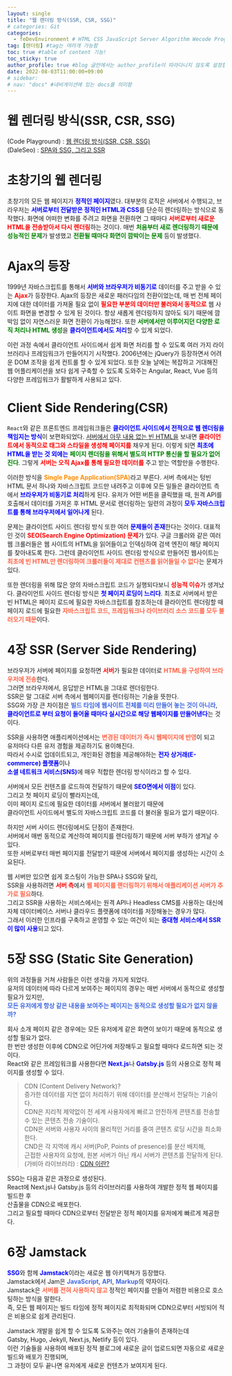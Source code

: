 ```yaml
---
layout: single
title: "웹 렌더링 방식(SSR, CSR, SSG)"
# categories: Git
categories:
  - feDevEnvironment # HTML CSS JavaScript Server Algorithm Wecode Programmers CS Github Blog
tag: [렌더링] #tag는 여러개 가능함
toc: true #table of content 기능!
toc_sticky: true
author_profile: true #blog 글안에서는 author_profile이 따라다니지 않도록 설정함
date: 2022-08-03T11:00:00+09:00
# sidebar:
# nav: "docs" #네비게이션에 있는 docs를 의미함
---
```

<style>
.red {
  color: red;
  font-weight: bold;
}

.blue {
  color: blue;
  font-weight: bold;
}

.green {
  color: green;
  font-weight: bold;
}
</style>

# 웹 렌더링 방식(SSR, CSR, SSG)
(Code Playground) : [웹 렌더링 방식(SSR, CSR, SSG)](https://im-developer.tistory.com/227)  
(DaleSeo) : [SPA와 SSG, 그리고 SSR](https://www.daleseo.com/spa-ssg-ssr/)  

# 초창기의 웹 렌더링
초창기의 모든 웹 페이지가 <span class="blue">정적인 페이지</span>였다. 대부분의 로직은 서버에서 수행되고, 브라우저는 <span class="blue">서버로부터 전달받은 정적인 HTML과 CSS</span>를 단순히 렌더링하는 방식으로 동작했다. 화면에 어떠한 변화를 주려고 화면을 전환하면 그 때마다 <span class="red">서버로부터 새로운 HTML을 전송받아서 다시 렌더링</span>하는 것이다. 매번 <span class="green">처음부터 새로 렌더링하기 때문에 성능적인 문제</span>가 발생했고 <span class="green">전환될 때마다 화면이 깜박이는 문제</span> 등이 발생했다.

# Ajax의 등장
1999년 자바스크립트를 통해서 <span class="blue">서버와 브라우저가 비동기로</span> 데이터를 주고 받을 수 있는 <span class="red">Ajax</span>가 등장한다. Ajax의 등장은 새로운 패러다임의 전환이었는데, 매 번 전체 페이지에 대한 데이터를 가져올 필요 없이 <span class="red">필요한 부분의 데이터만 불러와서 동적으로</span> 웹 사이트 화면을 변경할 수 있게 된 것이다. 항상 새롭게 렌더링하지 않아도 되기 때문에 깜박임 없이 자연스러운 화면 전환이 가능해졌다. 또한 <span class="green">서버에서만 이루어지던 다양한 로직 처리나 HTML 생성</span>을 <span class="blue">클라이언트에서도 처리</span>할 수 있게 되었다.

이런 과정 속에서 클라이언트 사이드에서 쉽게 화면 처리를 할 수 있도록 여러 가지 라이브러리나 프레임워크가 만들어지기 시작했다. 2006년에는 jQuery가 등장하면서 어려운 DOM 조작을 쉽게 컨트롤 할 수 있게 되었다. 또한 오늘 날에는 복잡하고 거대해진 웹 어플리케이션을 보다 쉽게 구축할 수 있도록 도와주는 Angular, React, Vue 등의 다양한 프레임워크가 활발하게 사용되고 있다.

# Client Side Rendering(CSR) 
`React`와 같은 프론트엔드 프레임워크들은 <span class="blue">클라이언트 사이드에서 전적으로 웹 렌더링을 책임지는 방식</span>이 보편화되었다. <u>서버에서 아무 내용 없는 빈 HTML을</u> 보내면 <span class="red">클라이언트에서 동적으로 태그와 스타일을 생성해 페이지를</span> 채우게 된다. 이렇게 되면 <span class="blue">최초에 HTML을 받는 것 외에는</span> <span class="green">페이지 렌더링을 위해서 별도의 HTTP 통신을 할 필요가 없어진다</span>. 그렇게 <span class="red">서버는 오직 Ajax를 통해 필요한 데이터를</span> 주고 받는 역할만을 수행한다.  

이러한 방식을 <span class="darkorange">Single Page Application(SPA)</span>라고 부른다. 서버 측에서는 텅빈 HTML 문서 하나와 자바스크립트 코드만 내려주고 이후에 모든 일들은 클라이언트 측에서 <span class="blue">브라우저가 비동기로 처리</span>하게 된다. 유저가 어떤 버튼을 클릭했을 때, 원격 API를 호출해서 데이터를 가져온 후 HTML 문서로 렌더링하는 일련의 과정이 <span class="blue">모두 자바스크립트를 통해 브라우저에서 일어나게</span> 된다.

문제는 클라이언트 사이드 렌더링 방식 또한 여러 <span class="blue">문제들이 존재</span>한다는 것이다. 대표적인 것이 <span class="red">SEO(Search Engine Optimization) 문제</span>가 있다. 구글 크롤러와 같은 여러 웹 크롤러들은 웹 사이트의 HTML을 읽어들이고 인덱싱하여 검색 엔진이 해당 페이지를 찾아내도록 한다. 그런데 클라이언트 사이드 렌더링 방식으로 만들어진 웹사이트는 <span class="tomato">최초에 빈 HTML만 렌더링하여 크롤러들이 제대로 컨텐츠를 읽어들일 수 없다</span>는 문제가 있다.

또한 렌더링을 위해 많은 양의 자바스크립트 코드가 실행되다보니 <span class="red">성능적 이슈</span>가 생겨났다. 클라이언트 사이드 렌더링 방식은 <span class="blue">첫 페이지 로딩이 느리다</span>. 최초로 서버에서 받은 빈 HTML은 페이지 로드에 필요한 자바스크립트를 참조하는데 클라이언트 렌더링할 때 페이지 로드에 필요한 <span class="tomato">자바스크립트 코드, 프레임워크나 라이브러리 소스 코드를 모두 불러오기 때문</span>이다.

# 4장 SSR (Server Side Rendering)
브라우저가 서버에 페이지를 요청하면 <span class="red">서버</span>가 필요한 데이터로 <span class="tomato">HTML을 구성하여 브라우저에 전송</span>한다.  
그러면 브라우저에서, 응답받은 HTML을 그대로 렌더링한다.  
SSR은 말 그대로 서버 측에서 웹페이지를 렌더링하는 기술을 뜻한다.  
SSG와 가장 큰 차이점은 <span class="royalblue">빌드 타임에 웹사이트 전체를 미리 만들어 놓는 것이 아니라</span>,  
<span class="blue">클라이언트로 부터 요청이 들어올 때마다 실시간으로 해당 웹페이지를 만들어낸다</span>는 것이다.  

SSR을 사용하면 애플리케이션에서는 <span class="tomato">변경된 데이터가 즉시 웹페이지에 반영</span>이 되고  
유저마다 다른 유저 경험을 제공하기도 용이해진다.  
따라서 수시로 업데이트되고, 개인화된 경험을 제공해야하는 <span class="blue">전자 상거래(E-commerce) 플랫폼</span>이나  
<span class="blue">소셜 네트워크 서비스(SNS)</span>에 매우 적합한 렌더링 방식이라고 할 수 있다.  

서버에서 모든 컨텐츠를 로드하여 전달하기 때문에 <spanq class="blue">SEO면에서 이점</spanq>이 있다.  
그리고 첫 페이지 로딩이 빨라지는데,  
이미 페이지 로드에 필요한 데이터를 서버에서 불러왔기 때문에  
클라이언트 사이드에서 별도의 자바스크립트 코드를 더 불러올 필요가 없기 때문이다.  

하지만 서버 사이드 렌더링에서도 단점이 존재한다.  
서버에서 매번 동적으로 계산하여 페이지를 렌더링하기 때문에 서버 부하가 생겨날 수 있다.  
또한 서버로부터 매번 페이지를 전달받기 때문에 서버에서 페이지를 생성하는 시간이 소요된다.  

웹 서버만 있으면 쉽게 호스팅이 가능한 SPA나 SSG와 달리,  
SSR을 사용하려면 <span class="red">서버 측</span>에서 <span class="tomato">웹 페이지를 랜더링하기 위해서 애플리케이션 서버가 추가로 필요</span>하다.  
그리고 SSR을 사용하는 서비스에서는 원격 API나 Headless CMS를 사용하는 대신에  
자체 데이터베이스 서버나 클라우드 플랫폼에 데이터를 저장해놓는 경우가 많다.  
그래서 이러한 인프라를 구축하고 운영할 수 있는 여건이 되는 <span class="blue">중대형 서비스에서 SSR이 많이 사용</span>되고 있다.  

# 5장 SSG (Static Site Generation)
위의 과정들을 거쳐 사람들은 이런 생각을 가지게 되었다.  
유저의 데이터에 따라 다르게 보여주는 페이지의 경우는 매번 서버에서 동적으로 생성할 필요가 있지만,  
<span class="royalblue">모든 유저에게 항상 같은 내용을 보여주는 페이지는 동적으로 생성할 필요가 없지 않을까?</span>  

회사 소개 페이지 같은 경우에는 모든 유저에게 같은 화면이 보이기 때문에 동적으로 생성할 필요가 없다.  
한 번만 생성한 이후에 CDN으로 어딘가에 저장해두고 필요할 때마다 로드하면 되는 것이다.  
React와 같은 프레임워크를 사용한다면 <span class="blue">Next.js</span>나 <span class="blue">Gatsby.js</span> 등의 사용으로 정적 페이지를 생성할 수 있다.  

> CDN (Content Delivery Network)?  
증가한 데이터를 지연 없이 처리하기 위해 데이터를 분산해서 전달하는 기술이다.  
CDN은 지리적 제약없이 전 세계 사용자에게 빠르고 안전하게 콘텐츠를 전송할 수 있는 콘텐츠 전송 기술이다.  
CDN은 서버와 사용자 사이의 물리적인 거리를 줄여 콘텐츠 로딩 시간을 최소화한다.  
CND은 각 지역에 캐시 서버(PoP, Points of presence)를 분산 배치해,  
근접한 사용자의 요청에, 원본 서버가 아닌 캐시 서버가 콘텐츠를 전달하게 된다.  
(가비아 라이브러리) : [CDN 이란?](https://library.gabia.com/contents/infrahosting/8985/)  

SSG는 다음과 같은 과정으로 생성된다.  
React에 Next.js나 Gatsby.js 등의 라이브러리를 사용하여 개발한 정적 웹 페이지를 빌드한 후  
산출물을 CDN으로 배포한다.  
그리고 필요할 때마다 CDN으로부터 전달받은 정적 페이지를 유저에게 빠르게 제공한다.  

# 6장 Jamstack
<span class="blue">SSG</span>와 함께 <span class="blue">Jamstack</span>이라는 새로운 웹 아키텍쳐가 등장했다.  
Jamstack에서 Jam은 <span class="royalblue">JavaScript</span>, <span class="royalblue">API</span>, <span class="royalblue">Markup</span>의 약자이다.  
Jamstack은 <span class="tomato">서버를 전혀 사용하지 않고</span> 정적인 페이지를 만들어 저렴한 비용으로 호스팅하는 방식을 말한다.  
즉, 모든 웹 페이지는 빌드 타임에 정적 페이지로 최적화되며 CDN으로부터 서빙되어 적은 비용으로 쉽게 관리된다.  

Jamstack 개발을 쉽게 할 수 있도록 도와주는 여러 기술들이 존재하는데  
Gatsby, Hugo, Jekyll, Next.js, Netlify 등이 있다.  
이런 기술들을 사용하여 배포된 정적 블로그에 새로운 글이 업로드되면 자동으로 새로운 빌드와 배포가 진행되며,  
그 과정이 모두 끝나면 유저에게 새로운 컨텐츠가 보여지게 된다.  

<style>
.red {
  color: red;
  font-weight: bold;
}

.tomato {
  color: tomato;
  font-weight: bold;
}

.blue {
  color: blue;
  font-weight: bold;
}

.royalblue {
  color: royalblue;
  font-weight: bold;
}

.forestgreen {
  color: forestgreen;
  font-weight: bold;
}

.darkorange {
  color: darkorange;
  font-weight: bold;
}
</style>

<!-- ### 2. Link 넣기

```

유형 1: (설명어를 입력) : [gunhee's coding blog](https://gunhee-jeong.github.io/)
유형 2: (URL 자동연결) : <https://gunhee-jeong.github.io/>
유형 3: (동일 파일 내 '문단으로 이동') : [1. Header로 이동](###-1-header)

```

유형 1: (설명어를 입력) : [gunhee's coding blog](https://gunhee-jeong.github.io/)
유형 2: (URL 자동연결) : <https://gunhee-jeong.github.io/>
유형 3: (동일 파일 내 '문단으로 이동') : [1. Header로 이동](#1-header)
유형 3의 방법

1. 특수문자를 제거
2. 스페이스는 -로 바꾸고
3. 대문자는 소문자로!
   그래서 ### 1. Header -> #1-header

## Link: [google][https://www.google.com/]

### 3. 수평선

```

---

```

---

### 4. 라인 바꾸기

```

스페이스바를 2번 눌러주면 다음칸으로
이동할 수 있어요!

```

---

스페이스바를 2번 눌러주면
다음칸으로 이동할 수 있어요!

### 5. list 만들기

```

1. 1번
2. 2번
3. 3번

- 순서없는 list
  - 순서없는 list
    - 순서없는 list

```

1. 1번
2. 2번
3. 3번

- 순서없는 list
  - 순서없는 list
    - 순서없는 list

---

### 6. font 관련

```

**진하게** -> 볼드
_기울여서_ -> 이탤릭체
~~취소선~~ -> 취소선

<ul>밑줄넣기</ul> -> 밑줄
<span style="color:red">빨간 글씨</span> -> 글자색
이것이 `인라인` 입니다 -> 인라인 코드
```

**진하게** -> 볼드
_기울여서_ -> 이탤릭체
~~취소선~~ -> 취소선
<u>밑줄넣기</u> -> 밑줄
<span style="color:red">빨간 글씨</span>
이것이 `인라인` 입니다 -> 인라인 코드

---

### 7. 인용구문

```
> coding
>
> > JavaScript
> >
> > > 내가 프짱!
```

> coding
>
> > JavaScript
> >
> > > 내가 프짱!

---

### 8. 이미지 삽입

```
유형1: ('사이즈를 조절' -> HTML 태그 사용) : <img src="https://gunhee-jeong.github.io/assets/images/blogLogo.png" width="300" height="200">
유형2: (이미지 삽입 후 -> 링크 걸기)
[![이미지](https://gunhee-jeong.github.io/assets/images/blogLogo/blogLogo.png)](https://gunhee-jeong.github.io/)
```

유형1: ('사이즈를 조절' -> HTML 태그 사용) : <img src="https://gunhee-jeong.github.io/assets/images/blogLogo.png" width="300" height="200">
유형2: (이미지 삽입 후 -> 링크 걸기)
[![이미지](https://gunhee-jeong.github.io/assets/images/blogLogo.png)](https://gunhee-jeong.github.io/)

### 9. 표 만들기

```
||국어|영어|
| :--- | ---: | :--: |
|건희 | 100점 | 100점
|철수 | 100점 | 100점
```

|      |  국어 | 영어  |
| :--- | ----: | :---: |
| 건희 | 100점 | 100점 |
| 철수 | 100점 | 100점 |

> - header를 넣고 싶은 경우 ---을 사용하고 :을 이용하여 정렬에 사용함!

### 10. 토글 만들기

```
<details>
<summary>여기를 누르세요</summary>
<div markdown="1">
숨겨진 내용
</div>
</details>
```

<details>
<summary>여기를 누르세요</summary>
<div markdown="1">
숨겨진 내용
</div>
</details> -->
